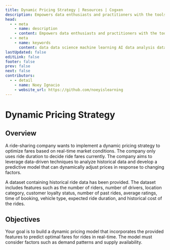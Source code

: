 ```yaml
---
title: Dynamic Pricing Strategy | Resources | Cogxen
description: Empowers data enthusiasts and practitioners with the tools and knowledge to unlock the potential of data.
head:
  - - meta
    - name: description
    - content: Empowers data enthusiasts and practitioners with the tools and knowledge to unlock the potential of data.
  - - meta
    - name: keywords
      content: data data science machine learning AI data analysis data-driven data enthusiasts data practitioners
lastUpdated: false
editLink: false
footer: false
prev: false
next: false
contributors:
  - - detail
    - name: Noey Ignacio
    - website_url: https://github.com/noeyislearning
---
```


# Dynamic Pricing Strategy

<DownloadBadge githubURL=""></DownloadBadge>

## Overview

A ride-sharing company wants to implement a dynamic pricing strategy to optimize fares based on real-time market conditions. The company only uses ride duration to decide ride fares currently. The company aims to leverage data-driven techniques to analyze historical data and develop a predictive model that can dynamically adjust prices in response to changing factors.

A dataset containing historical ride data has been provided. The dataset includes features such as the number of riders, number of drivers, location category, customer loyalty status, number of past rides, average ratings, time of booking, vehicle type, expected ride duration, and historical cost of the rides.

## Objectives

Your goal is to build a dynamic pricing model that incorporates the provided features to predict optimal fares for rides in real-time. The model must consider factors such as demand patterns and supply availability.
